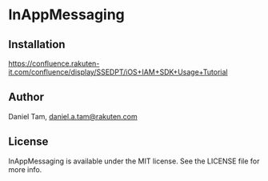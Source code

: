 # InAppMessaging

## Installation

https://confluence.rakuten-it.com/confluence/display/SSEDPT/iOS+IAM+SDK+Usage+Tutorial

## Author

Daniel Tam, daniel.a.tam@rakuten.com

## License

InAppMessaging is available under the MIT license. See the LICENSE file for more info.
